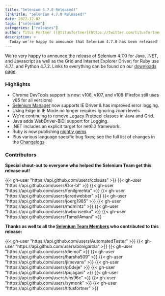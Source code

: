 ```yaml
---
title: "Selenium 4.7.0 Released!"
linkTitle: "Selenium 4.7.0 Released!"
date: 2022-12-02
tags: ["selenium"]
categories: ["releases"]
author: Titus Fortner ([@titusfortner](https://twitter.com/titusfortner))
description: >
  Today we're happy to announce that Selenium 4.7.0 has been released!
---
```


We're very happy to announce the release of Selenium 4.7.0 for Java, 
.NET, and Javascript as well as the Grid and Internet Explorer Driver;
for Ruby use 4.7.1, and Python 4.7.2. Links to everything can be found on our 
[downloads page][downloads].

### Highlights

  * Chrome DevTools support is now: v106, v107, and v108 (Firefox still uses v85 for all versions)
  * [Selenium Manager](/blog/2022/introducing-selenium-manager/) now supports IE Driver & has improved error logging.
  * Using Edge in IE Mode no longer requires ignoring zoom levels.
  * We're continuing to remove [Legacy Protocol](https://www.selenium.dev/blog/2022/legacy-protocol-support/) classes in Java and Grid. 
  * Java adds WebDriver-BiDi support for Logging.
  * .NET includes an explicit target for net6.0 framework.
  * Ruby is now publishing [nightly gems](https://github.com/SeleniumHQ/selenium/packages/)
  * Plus various language specific bug fixes; see the full list of changes in the [Changelogs][bindings]

### Contributors

**Special shout-out to everyone who helped the Selenium Team get this release out!**

<div class="row justify-content-center">
  <div class="col-11 p-4 bg-transparent">
    <div class="row justify-content-center">
{{< gh-user "https://api.github.com/users/cclauss" >}}
{{< gh-user "https://api.github.com/users/Dor-bl" >}}
{{< gh-user "https://api.github.com/users/fenilgmehta" >}}
{{< gh-user "https://api.github.com/users/jaredwebber" >}}
{{< gh-user "https://api.github.com/users/joerg1985" >}}
{{< gh-user "https://api.github.com/users/mdmintz" >}}
{{< gh-user "https://api.github.com/users/nvborisenko" >}} 
{{< gh-user "https://api.github.com/users/TamsilAmani" >}}
    </div>
  </div>
</div>

**Thanks as well to all the [Selenium Team Members][team] who contributed to this release:**

<div class="row justify-content-center">
  <div class="col-11 p-4 bg-transparent">
    <div class="row justify-content-center">
{{< gh-user "https://api.github.com/users/AutomatedTester" >}}
{{< gh-user "https://api.github.com/users/bonigarcia" >}}
{{< gh-user "https://api.github.com/users/diemol" >}}
{{< gh-user "https://api.github.com/users/harsha509" >}}
{{< gh-user "https://api.github.com/users/jimevans" >}}
{{< gh-user "https://api.github.com/users/p0deje" >}}
{{< gh-user "https://api.github.com/users/pujagani" >}}
{{< gh-user "https://api.github.com/users/shs96c" >}} 
{{< gh-user "https://api.github.com/users/symonk" >}} 
{{< gh-user "https://api.github.com/users/titusfortner" >}}
    </div>
  </div>
</div>

[downloads]: /downloads
[bindings]: /downloads#bindings
[team]: /project/structure
